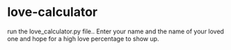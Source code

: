 # love-calculator

 run the love_calculator.py file..
 Enter your name and the name of your loved one and hope for a high love percentage to show up.
